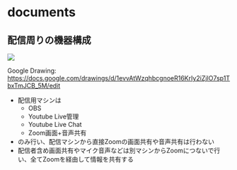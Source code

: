 # documents

## 配信周りの機器構成

![](https://github.com/kubernetes-internal/kubenews/blob/main/documents/streaming-overview.png)

Google Drawing: https://docs.google.com/drawings/d/1evvAtWzqhbcgnoeR16KrIy2iZjIO7sp1TbxTmJCB_5M/edit

- 配信用マシンは
  - OBS
  - Youtube Live管理
  - Youtube Live Chat
  - Zoom画面+音声共有
- のみ行い、配信マシンから直接Zoomの画面共有や音声共有は行わない
- 配信者含め画面共有やマイク音声などは別マシンからZoomにつないで行い、全てZoomを経由して情報を共有する
